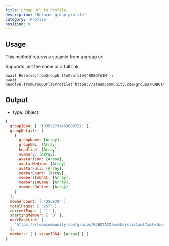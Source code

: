 ```yaml
---
title: Group Url to Profile
description: 'Returns group profile'
category: 'Profile'
position: 9
---
```


## Usage

This method returns a steamid from a group url

Supports just the name or a full link.

```javascript[index.js]
await Resolve.fromGroupUrlToProfile('ROBOTAIM');
await Resolve.fromGroupUrlToProfile('https://steamcommunity.com/groups/ROBOTAIM');
```

## Output

- type: Object

```javascript
{
  groupID64: [ '103582791463600727' ],
  groupDetails: [
    {
      groupName: [Array],
      groupURL: [Array],
      headline: [Array],
      summary: [Array],
      avatarIcon: [Array],
      avatarMedium: [Array],
      avatarFull: [Array],
      memberCount: [Array],
      membersInChat: [Array],
      membersInGame: [Array],
      membersOnline: [Array]
    }
  ],
  memberCount: [ '256938' ],
  totalPages: [ '257' ],
  currentPage: [ '1' ],
  startingMember: [ '0' ],
  nextPageLink: [
    'https://steamcommunity.com/groups/ROBOTAIM/memberslistxml?xml=1&p=2'
  ],
  members: [ { steamID64: [Array] } ]
}
```
